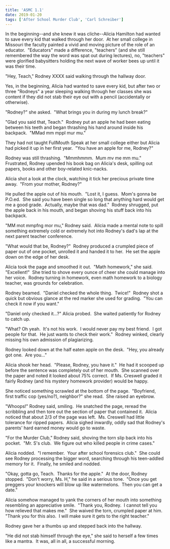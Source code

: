 ```yaml
---
title: 'ASMC 1.1'
date: 2019-01-20
tags: ['After School Murder Club', 'Carl Schreiber']
---
```


In the beginning--and she knew it was cliche--Alicia Hamilton had wanted to save every kid that walked through her door.  At her small college in Missouri the faculty painted a vivid and moving picture of the role of an educator.  "Educators" made a difference, "teachers" (and she still remembered the way the word was spat out during lectures), no, "teachers" were glorified babysitters holding the next wave of worker bees up until it was their time.

"Hey, Teach," Rodney XXXX said walking through the hallway door.

Yes, in the beginning, Alicia had wanted to save every kid, but after two or three "Rodneys" a year sleeping walking through her classes she was content if they did not stab their eye out with a pencil (accidentally or otherwise).

"Rodney?" she asked.  "What brings you in during my lunch break?"

"Glad you said that, Teach."  Rodney put an apple he had been eating between his teeth and began thrashing his hand around inside his backpack.  "MMad mm mppl mur mu."

They had not taught FullMouth Speak at her small college either but Alicia had picked it up in her first year.  "You have an apple for me, Rodney?"

Rodney was still thrashing.  "Mmmhmmm.  Mum mv me mm mu."  Frustrated, Rodney upended his book bag on Alicia's desk, spilling out papers, books and other boy-related knic-nacks.

Alicia shot a look at the clock, watching it tick her precious private time away.  "From your mother, Rodney?"

He pulled the apple out of his mouth.  "Lost it, I guess.  Mom's gonna be P.O.ed.  She said you have been single so long that anything hard would get me a good grade.  Actually, maybe that was dad."  Rodney shrugged, put the apple back in his mouth, and began shoving his stuff back into his backpack.

"MM mot mmpfng mor mu," Rodney said.  Alicia made a mental note to spill something extremely cold or extremely hot into Rodney's dad's lap at the next parent teacher conference.

"What would that be, Rodney?"  Rodney produced a crumpled piece of paper out of one pocket, unrolled it and handed it to her.  He set the apple down on the edge of her desk.

Alicia took the page and smoothed it out.  "Math homework," she said.  "Excellent!"  She tried to shove every ounce of cheer she could manage into her voice.  Rodney turning in homework, even math homework to a biology teacher, was grounds for celebration.

Rodney beamed.  "Daniel checked the whole thing.  Twice!"  Rodney shot a quick but obvious glance at the red marker she used for grading.  "You can check it now if you want."

"Daniel only checked it...?" Alicia probed.  She waited patiently for Rodney to catch up.

"What? Oh yeah.  It's not his work.  I would never pay my best friend.  I got people for that.  He just wants to check their work."  Rodney winked, clearly missing his own admission of plagiarizing.

Rodney looked down at the half eaten apple on the desk.  "Hey, you already got one.  Are you..."

Alicia shook her head.  "Please, Rodney, you have it."  He had it scooped up before the sentence was completely out of her mouth.  She scanned over the paper and noted it looked about 75% correct.  If Ms. Creswell graded it fairly Rodney (and his mystery homework provider) would be happy.

She noticed something scrawled at the bottom of the page.  "Boyfriend, first traffic cop (yes/no?), neighbor?" she read.  She raised an eyebrow.

"Whoops!" Rodney said, smiling.  He snatched the page, reread the scribbling and then tore out the section of paper that contained it.  Alicia noticed that about 2/3 of the page was left.  Ms. Creswell had little tolerance for ripped papers.  Alicia sighed inwardly, oddly sad that Rodney's parents' hard earned money would go to waste.

"For the Murder Club," Rodney said, shoving the torn slip back into his pocket.  "Mr. S's club.  We figure out who killed people in crime cases."

Alicia nodded.  "I remember.  Your after school forensics club."  She could see Rodney processing the bigger word, searching through his teen-addled memory for it.  Finally, he smiled and nodded.

"Okay, gotta go, Teach.  Thanks for the apple."  At the door, Rodney stopped.  "Don't worry, Ms. H," he said in a serious tone.  "Once you get preggers your knockers will blow up like watermelons.  Then you can get a date."

Alicia somehow managed to yank the corners of her mouth into something resembling an appreciative smile.  "Thank you, Rodney.  I cannot tell you how relieved that makes me."  She waived the torn, crumpled paper at him.  "Thank you for this also.  I will make sure it gets to the right teacher."

Rodney gave her a thumbs up and stepped back into the hallway.

"He did not stab himself through the eye," she said to herself a few times like a mantra.  It was, all in all, a successful morning.
